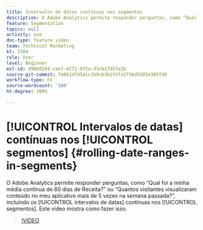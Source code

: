 ```yaml
---
title: Intervalos de datas contínuas nos segmentos
description: O Adobe Analytics permite responder perguntas, como “Qual foi a minha média contínua de 60 dias de Receita?” ou “Quantos visitantes visualizaram conteúdo no meu aplicativo mais de 5 vezes na semana passada?”, incluindo intervalos de datas contínuas nos segmentos. Este vídeo mostra como fazer isso.
feature: Segmentation
topics: null
activity: use
doc-type: feature video
team: Technical Marketing
kt: 2304
role: User
level: Beginner
exl-id: d90b0284-caef-4271-9f2a-d3cb1fd57e2b
source-git-commit: fe861dfd541c1b9cb3b233fa3f56d55054305fd9
workflow-type: ht
source-wordcount: '104'
ht-degree: 100%

---
```


# [!UICONTROL Intervalos de datas] contínuas nos [!UICONTROL segmentos] {#rolling-date-ranges-in-segments}

O Adobe Analytics permite responder perguntas, como “Qual foi a minha média contínua de 60 dias de Receita?” ou “Quantos visitantes visualizaram conteúdo no meu aplicativo mais de 5 vezes na semana passada?”, incluindo os [!UICONTROL intervalos de datas] contínuas nos [!UICONTROL segmentos]. Este vídeo mostra como fazer isso.

>[!VIDEO](https://video.tv.adobe.com/v/25403/?quality=12)

